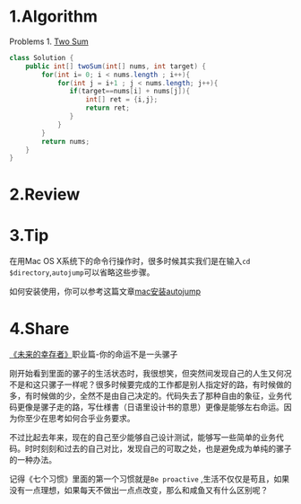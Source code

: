 # 1.Algorithm

Problems 1. [Two Sum](https://leetcode.com/problems/two-sum/)

``` java
class Solution {
    public int[] twoSum(int[] nums, int target) {
        for(int i= 0; i < nums.length ; i++){
            for(int j = i+1 ; j < nums.length; j++){
               if(target==nums[i] + nums[j]){
                   int[] ret = {i,j};
                   return ret;
               }
            }
        }
        return nums;
    }
}
```



# 2.Review

# 3.Tip

在用Mac OS X系统下的命令行操作时，很多时候其实我们是在输入`cd $directory`,`autojump`可以省略这些步骤。

如何安装使用，你可以参考这篇文章[mac安装autojump](https://segmentfault.com/a/1190000011277135)



# 4.Share

[《未来的幸存者》](https://book.douban.com/subject/30259509/)职业篇-你的命运不是一头骡子

刚开始看到里面的骡子的生活状态时，我很想笑，但突然间发现自己的人生又何况不是和这只骡子一样呢？很多时候要完成的工作都是别人指定好的路，有时候做的多，有时候做的少，全然不是由自己决定的。代码失去了那种自由的象征，业务代码更像是骡子走的路，写仕様書（日语里设计书的意思）更像是能够左右命运。因为你至少在思考如何合乎业务要求。

不过比起去年来，现在的自己至少能够自己设计测试，能够写一些简单的业务代码。时时刻刻和过去的自己对比，发现自己的可取之处，也是避免成为单纯的骡子的一种办法。

记得《七个习惯》里面的第一个习惯就是`Be proactive` ,生活不仅仅是苟且，如果没有一点理想，如果每天不做出一点点改变，那么和咸鱼又有什么区别呢？